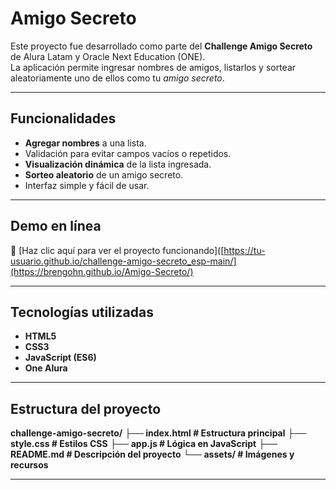 # Amigo Secreto

Este proyecto fue desarrollado como parte del **Challenge Amigo Secreto** de Alura Latam y Oracle Next Education (ONE).  
La aplicación permite ingresar nombres de amigos, listarlos y sortear aleatoriamente uno de ellos como tu *amigo secreto*.

---

## Funcionalidades

- **Agregar nombres** a una lista.
- Validación para evitar campos vacíos o repetidos.
- **Visualización dinámica** de la lista ingresada.
- **Sorteo aleatorio** de un amigo secreto.
- Interfaz simple y fácil de usar.
---

## Demo en línea

🔗 [Haz clic aquí para ver el proyecto funcionando]([https://tu-usuario.github.io/challenge-amigo-secreto_esp-main/](https://brengohn.github.io/Amigo-Secreto/)

---

## Tecnologías utilizadas

- **HTML5**
- **CSS3**
- **JavaScript (ES6)**
- **One Alura**

---

## Estructura del proyecto

**challenge-amigo-secreto/**
**├── index.html       # Estructura principal**
**├── style.css        # Estilos CSS**
**├── app.js           # Lógica en JavaScript**
**├── README.md        # Descripción del proyecto**
**└── assets/          # Imágenes y recursos**

---

